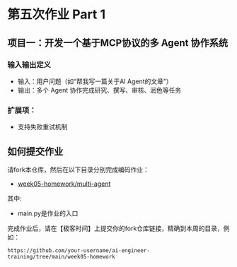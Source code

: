 # 第五次作业 Part 1
## 项目一：开发一个基于MCP协议的多 Agent 协作系统

### 输入输出定义
- 输入：用户问题（如“帮我写一篇关于AI Agent的文章”）
- 输出：多个 Agent 协作完成研究、撰写、审核、润色等任务

### 扩展项：
- 支持失败重试机制

## 如何提交作业
请fork本仓库，然后在以下目录分别完成编码作业：
- [week05-homework/multi-agent](./multi-agent)

其中:
- main.py是作业的入口


完成作业后，请在【极客时间】上提交你的fork仓库链接，精确到本周的目录，例如：
```
https://github.com/your-username/ai-engineer-training/tree/main/week05-homework
```